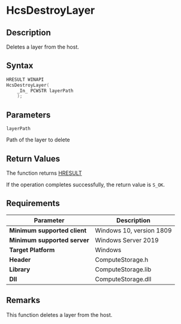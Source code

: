 # HcsDestroyLayer

## Description

Deletes a layer from the host.

## Syntax

```cpp
HRESULT WINAPI
HcsDestroyLayer(
    _In_ PCWSTR layerPath
    );
```

## Parameters

`layerPath`

Path of the layer to delete

## Return Values

The function returns [HRESULT](https://docs.microsoft.com/en-us/windows/win32/seccrypto/common-hresult-values)

If the operation completes successfully, the return value is `S_OK`.

## Requirements

|Parameter     |Description|
|---|---|
| **Minimum supported client** | Windows 10, version 1809 |
| **Minimum supported server** | Windows Server 2019 |
| **Target Platform** | Windows |
| **Header** | ComputeStorage.h |
| **Library** | ComputeStorage.lib |
| **Dll** | ComputeStorage.dll |

## Remarks

This function deletes a layer from the host.
